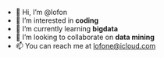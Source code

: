- 👋 Hi, I’m @lofon
- 👀 I’m interested in __coding__
- 🌱 I’m currently learning __bigdata__
- 💞️ I’m looking to collaborate on __data mining__
- 📫 You can reach me at <lofone@icloud.com>

<!---
lofon/lofon is a ✨ special ✨ repository because its `README.md` (this file) appears on your GitHub profile.
You can click the Preview link to take a look at your changes.
--->
